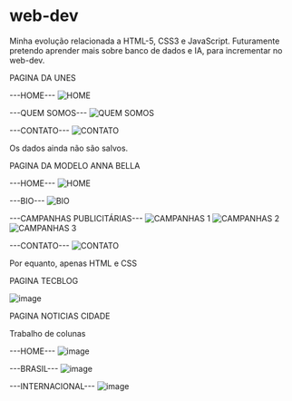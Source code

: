 # web-dev
  Minha evolução relacionada a HTML-5, CSS3 e JavaScript.
 Futuramente pretendo aprender mais sobre banco de dados e IA, para incrementar no web-dev.
 
 PAGINA DA UNES

---HOME---
![HOME](https://user-images.githubusercontent.com/79976267/133103637-65f08107-163e-4e2c-b8fa-e5664ef70d8a.png)

---QUEM SOMOS---
![QUEM SOMOS](https://user-images.githubusercontent.com/79976267/133103802-87079644-f0eb-4359-9c84-3d178996c4e2.png)

---CONTATO---
![CONTATO](https://user-images.githubusercontent.com/79976267/133103935-3357a4f2-ab0a-48ac-8137-f776bf5ea9d7.png)

 Os dados ainda não são salvos.
 
 
 
 PAGINA DA MODELO ANNA BELLA
 
 ---HOME---
 ![HOME](https://user-images.githubusercontent.com/79976267/133119852-4d15a8d4-31bb-4cbb-b2cf-83726520b9e9.png)
 
 ---BIO---
 ![BIO](https://user-images.githubusercontent.com/79976267/133119904-1481c700-d783-4291-bc40-44f576b75f5f.png)

---CAMPANHAS PUBLICITÁRIAS---
![CAMPANHAS 1](https://user-images.githubusercontent.com/79976267/133119963-f0e8e16d-04b6-4fda-a6dd-c1da850c69e4.png)
![CAMPANHAS 2](https://user-images.githubusercontent.com/79976267/133119973-d277c57c-9cf8-4dfb-8ea6-a5dead457c96.png)
![CAMPANHAS 3](https://user-images.githubusercontent.com/79976267/133119987-d4d1a7f4-2bd6-4575-9038-cdef766e5bb6.png)

---CONTATO---
![CONTATO](https://user-images.githubusercontent.com/79976267/133120021-1b670cc7-b9e6-4d60-b514-a7b07826bd9a.png)

Por equanto, apenas HTML e CSS

PAGINA TECBLOG

![image](https://user-images.githubusercontent.com/79976267/134677996-f546ad0f-a5b8-48fc-a3ff-313ed6e9bd71.png)

PAGINA NOTICIAS CIDADE

Trabalho de colunas

---HOME---
![image](https://user-images.githubusercontent.com/79976267/143621921-5c76e28e-4c3a-40c4-8cd7-0d0f208a8961.png)

---BRASIL---
![image](https://user-images.githubusercontent.com/79976267/143621968-01e693fd-e912-4cb6-a32a-a00621271ebf.png)

---INTERNACIONAL---
![image](https://user-images.githubusercontent.com/79976267/143621993-c3be189c-daee-4c61-b0fc-164f792d3cdb.png)






